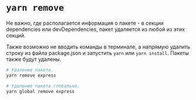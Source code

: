# `yarn remove`

Не важно, где располагается информация о пакете - в секции dependencies или devDependencies, пакет удаляется из любой из этих секций.

Также возможно не вводить команды в терминале, а напрямую удалить строку из файла package.json и запустить `yarn` или `yarn install`. Пакеты также будут удалены.

```bash
# Удаление пакета.
yarn remove express

# Удаление пакета глобально.
yarn global remove express
```
